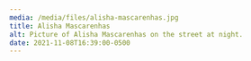```yaml
---
media: /media/files/alisha-mascarenhas.jpg
title: Alisha Mascarenhas
alt: Picture of Alisha Mascarenhas on the street at night.
date: 2021-11-08T16:39:00-0500
---
```

